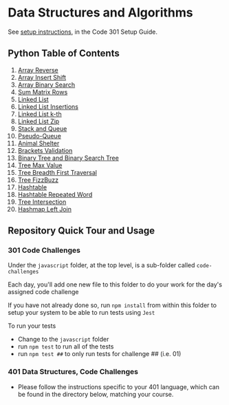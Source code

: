 # Data Structures and Algorithms

See [setup instructions](https://codefellows.github.io/setup-guide/code-301/2-code-challenges), in the Code 301 Setup Guide.

## Python Table of Contents

1. [Array Reverse](/python/docs/array_reverse/README.md)
1. [Array Insert Shift](/python/docs/array_insert_shift/README.md)
1. [Array Binary Search](/python/docs/array_binary_search/README.md)
1. [Sum Matrix Rows](/python/docs/sum_matrix_rows/README.md)
1. [Linked List](/python/data_structures/linked_list.py)
1. [Linked List Insertions](/python/docs/linked_list_insertions/README.md)
1. [Linked List k-th](/python/docs/linked_list_kth/README.md)
1. [Linked List Zip](/python/docs/linked_list_zip/README.md)
1. [Stack and Queue](/python/docs/stack_and_queue/README.md)
1. [Pseudo-Queue](/python/docs/stack_queue_pseudo/README.md)
1. [Animal Shelter](/python/docs/stack_queue_animal_shelter/README.md)
1. [Brackets Validation](/python/docs/stack_queue_brackets/README.md)
1. [Binary Tree and Binary Search Tree](/python/docs/trees/README.md)
1. [Tree Max Value](/python/docs/tree_max/README.md)
1. [Tree Breadth First Traversal](/python/docs/tree_breadth_first/README.md)
1. [Tree FizzBuzz](/python/docs/tree_fizz_buzz/README.md)
1. [Hashtable](/python/docs/hashtable/README.md)
1. [Hashtable Repeated Word](/python/docs/hashtable_repeated_word/README.md)
1. [Tree Intersection](/python/docs/tree_intersection/README.md)
1. [Hashmap Left Join](/python/docs/hashtable_left_join/README.md)

## Repository Quick Tour and Usage

### 301 Code Challenges

Under the `javascript` folder, at the top level, is a sub-folder called `code-challenges`

Each day, you'll add one new file to this folder to do your work for the day's assigned code challenge

If you have not already done so, run `npm install` from within this folder to setup your system to be able to run tests using `Jest`

To run your tests

- Change to the `javascript` folder
- run `npm test` to run all of the tests
- run `npm test ##` to only run tests for challenge ## (i.e. 01)

### 401 Data Structures, Code Challenges

- Please follow the instructions specific to your 401 language, which can be found in the directory below, matching your course.
